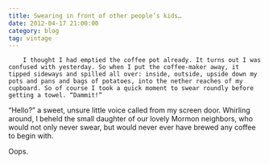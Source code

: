 ```yaml
---
title: Swearing in front of other people’s kids…
date: 2012-04-17 21:00:00
category: blog
tag: vintage
---
```

        I thought I had emptied the coffee pot already. It turns out I was confused with yesterday. So when I put the coffee-maker away, it tipped sideways and spilled all over: inside, outside, upside down my pots and pans and bags of potatoes, into the nether reaches of my cupboard. So of course I took a quick moment to swear roundly before getting a towel. “Dammit!”

“Hello?” a sweet, unsure little voice called from my screen door. Whirling around, I beheld the small daughter of our lovely Mormon neighbors, who would not only never swear, but would never ever have brewed any coffee to begin with.

Oops.